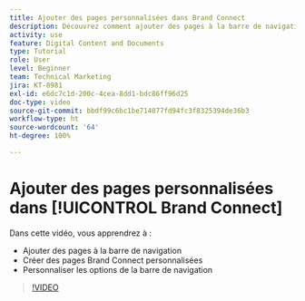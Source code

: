 ```yaml
---
title: Ajouter des pages personnalisées dans Brand Connect
description: Découvrez comment ajouter des pages à la barre de navigation, créer des pages personnalisées et personnaliser les options de la barre de navigation dans Brand Connect pour [!UICONTROL Workfront DAM].
activity: use
feature: Digital Content and Documents
type: Tutorial
role: User
level: Beginner
team: Technical Marketing
jira: KT-8981
exl-id: e6dc7c1d-200c-4cea-8dd1-bdc86ff96d25
doc-type: video
source-git-commit: bbdf99c6bc1be714077fd94fc3f8325394de36b3
workflow-type: ht
source-wordcount: '64'
ht-degree: 100%

---
```


# Ajouter des pages personnalisées dans [!UICONTROL Brand Connect]

Dans cette vidéo, vous apprendrez à :

* Ajouter des pages à la barre de navigation
* Créer des pages Brand Connect personnalisées
* Personnaliser les options de la barre de navigation

>[!VIDEO](https://video.tv.adobe.com/v/3418769/?quality=12&learn=on&enablevpops=1&captions=fre_fr)
